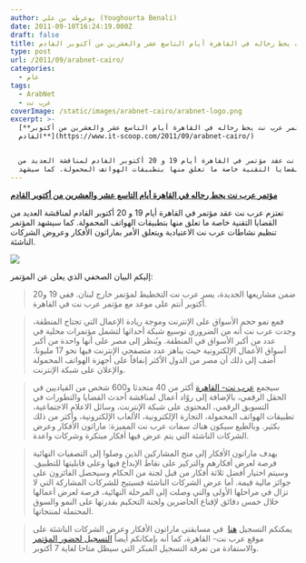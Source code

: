 ```yaml
---
author: يوغرطة بن علي (Youghourta Benali)
date: 2011-09-10T16:24:19.000Z
draft: false
title: مؤتمر عرب نت يحط رحاله في القاهرة أيام التاسع عشر والعشرين من أكتوبر القادم
type: post
url: /2011/09/arabnet-cairo/
categories:
  - عام
tags:
  - ArabNet
  - عرب نت
coverImage: /static/images/arabnet-cairo/arabnet-logo.png
excerpt: >-
  [**مؤتمر عرب نت يحط رحاله في القاهرة أيام التاسع عشر والعشرين من أكتوبر
  القادم**](https://www.it-scoop.com/2011/09/arabnet-cairo/)


  تعتزم عرب نت عقد مؤتمر في القاهرة أيام 19 و 20 أكتوبر القادم لمناقشة العديد من
  القضايا التقنية خاصة ما تعلق منها بتطبيقات الهواتف المحمولة. كما سيشهد
---
```

[**مؤتمر عرب نت يحط رحاله في القاهرة أيام التاسع عشر والعشرين من أكتوبر القادم**](https://www.it-scoop.com/2011/09/arabnet-cairo/)

تعتزم عرب نت عقد مؤتمر في القاهرة أيام 19 و 20 أكتوبر القادم لمناقشة العديد من القضايا التقنية خاصة ما تعلق منها بتطبيقات الهواتف المحمولة. كما سيشهد المؤتمر تنظيم نشاطات عرب نت الاعتيادية ويتعلق الأمر بماراثون الأفكار وعروض الشركات الناشئة.

![](/static/images/arabnet-cairo/arabnet-logo.png)

إليكم البيان الصحفي الذي يعلن عن المؤتمر:

> ضمن مشاريعها الجديدة، يسر عرب نت التخطيط لمؤتمر خارج لبنان. ففي 19 و20 أكتوبر أنتم على موعد مع مؤتمر عرب نت في القاهرة.

> فمع نمو حجم الأسواق على الإنترنت وموجة ريادة الإعمال التي تجتاح المنطقة، وجدت عرب نت أنه من الضروري توسيع شبكة أحداثها لتشمل مؤتمرات محلية في عدد من أكبر الأسواق في المنطقة. ويُنظر إلى مصر على أنها واحدة من أكبر أسواق الأعمال الإلكترونية حيث يناهز عدد متصفحي الإنترنت فيها نحو 17 مليونا. أضف إلى ذلك أن مصر من الدول الأكثر إنفاقاً على أجهزة الهواتف المحمولة والإعلان على شبكة الإنترنت.

> سيجمع [عرب نت- القاهرة](http://arabnet.me/conference/cairo/) أكثر من 40 متحدثا و600 شخص من القياديين في الحقل الرقمي، بالإضافة إلى روّاد أعمال لمناقشة أحدث القضايا والتطورات في التسويق الرقمي، المحتوى على شبكة الإنترنت، وسائل الاعلام الاجتماعية، تطبيقات الهواتف المحمولة، التجارة الإلكترونية، الألعاب الإلكترونية، وأكثر من ذلك بكثير. وبالطبع سيكون هناك سمات عرب نت المميزة: ماراثون الأفكار وعرض الشركات الناشئة التي يتم عرض فيها أفكار مبتكرة وشركات واعدة.

> يهدف ماراتون الأفكار إلى منح المشاركين الذين وصلوا إلى التصفيات النهائية فرصة لعرض أفكارهم والتركيز على نقاط الإبداع فيها وعلى قابليتها للتطبيق. وسيتم اختيار أفضل ثلاثة أفكار من قبل لجنة من الحكام وسيحصل الفائزون على جوائز مالية قيمة. أما عرض الشركات الناشئة فسيتيح للشركات المشاركة التي لا تزال في مراحلها الأولى والتي وصلت إلى المرحلة النهائية، فرصة لعرض أعمالها خلال خمس دقائق لإقناع الحاضرين ولجنة التحكيم بقدرتها على النمو والسوق المحتملة لمنتجاتها.

> يمكنكم التسجيل [هنا](http://arabnet.me/conference/cairo/entrepreneurs/)  في مسابقتي ماراتون الأفكار وعرض الشركات الناشئة على موقع عرب نت- القاهرة، كما أنه بإمكانكم أيضاً [التسجيل لحضور المؤتمر](http://arabnet.me/conference/cairo/register/) والاستفادة من تعرفة التسجيل المبكر التي سيظل متاحا لغاية 7 أكتوبر.
